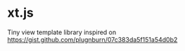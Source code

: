 # xt.js
Tiny view template library inspired on https://gist.github.com/plugnburn/07c383da5f151a54d0b2
